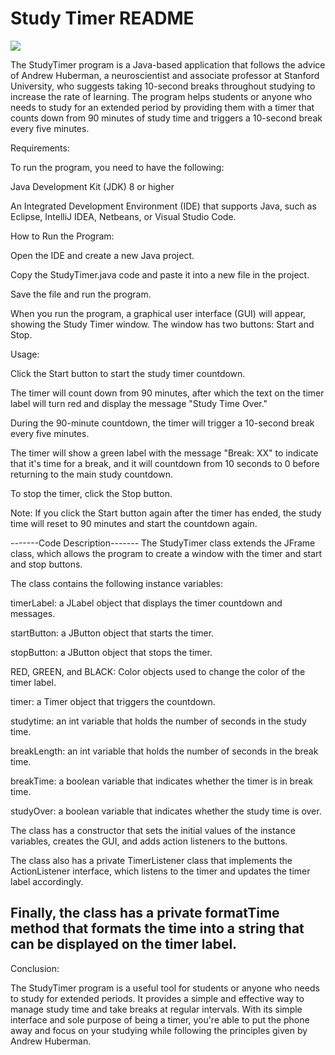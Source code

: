 # Study Timer README

![](https://github.com/ThisIsNotJustin/ThisIsNotJustin.github.io/blob/gh-pages/assets/StudyTimer.png)

The StudyTimer program is a Java-based application that follows the advice of Andrew Huberman, a neuroscientist and associate professor at Stanford University, 
who suggests taking 10-second breaks throughout studying to increase the rate of learning. 
The program helps students or anyone who needs to study for an extended period by providing them with a timer that counts down from 90 minutes of study time and triggers a 10-second break every five minutes.

Requirements:

To run the program, you need to have the following:

Java Development Kit (JDK) 8 or higher

An Integrated Development Environment (IDE) that supports Java, such as Eclipse, IntelliJ IDEA, Netbeans, or Visual Studio Code.

How to Run the Program:

Open the IDE and create a new Java project.

Copy the StudyTimer.java code and paste it into a new file in the project.

Save the file and run the program.

When you run the program, a graphical user interface (GUI) will appear, showing the Study Timer window. The window has two buttons: Start and Stop.

Usage:

Click the Start button to start the study timer countdown.

The timer will count down from 90 minutes, after which the text on the timer label will turn red and display the message "Study Time Over."

During the 90-minute countdown, the timer will trigger a 10-second break every five minutes.

The timer will show a green label with the message "Break: XX" to indicate that it's time for a break, and it will countdown from 10 seconds to 0 before returning to the main study countdown.

To stop the timer, click the Stop button.

Note: If you click the Start button again after the timer has ended, the study time will reset to 90 minutes and start the countdown again.

-------Code Description-------
The StudyTimer class extends the JFrame class, which allows the program to create a window with the timer and start and stop buttons. 

The class contains the following instance variables:

timerLabel: a JLabel object that displays the timer countdown and messages.

startButton: a JButton object that starts the timer.

stopButton: a JButton object that stops the timer.

RED, GREEN, and BLACK: Color objects used to change the color of the timer label.

timer: a Timer object that triggers the countdown.

studytime: an int variable that holds the number of seconds in the study time.

breakLength: an int variable that holds the number of seconds in the break time.

breakTime: a boolean variable that indicates whether the timer is in break time.

studyOver: a boolean variable that indicates whether the study time is over.

The class has a constructor that sets the initial values of the instance variables, creates the GUI, and adds action listeners to the buttons. 

The class also has a private TimerListener class that implements the ActionListener interface, which listens to the timer and updates the timer label accordingly.

Finally, the class has a private formatTime method that formats the time into a string that can be displayed on the timer label.
------------------------------

Conclusion:

The StudyTimer program is a useful tool for students or anyone who needs to study for extended periods. 
It provides a simple and effective way to manage study time and take breaks at regular intervals. 
With its simple interface and sole purpose of being a timer, you're able to put the phone away and focus on your studying while following 
the principles given by Andrew Huberman.
